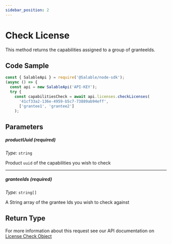 ```yaml
---
sidebar_position: 2
---
```


# Check License

This method returns the capabilities assigned to a group of granteeIds.

## Code Sample

```typescript
const { SalableApi } = require('@Salable/node-sdk');
(async () => {
  const api = new SalableApi('API-KEY');
  try {
    const capabilitiesCheck = await api.licenses.checkLicenses(
      '41cf33a2-136e-4959-b5c7-73889ab94eff',
      ['grantee1', 'grantee2']
    );

```

## Parameters

##### productUuid (_required_)

_Type:_ `string`

Product `uuid` of the capabilities you wish to check

---

##### granteeIds (_required_)

_Type:_ `string[]`

A String array of the grantee Ids you wish to check against

## Return Type

For more information about this request see our API documentation on [License Check Object](https://docs.salable.app/api#tag/Licenses/operation/getLicenseCheck)
